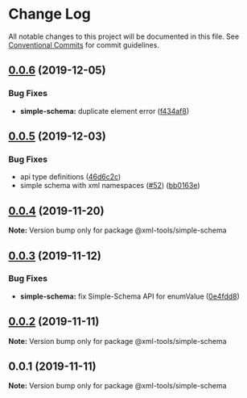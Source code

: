 # Change Log

All notable changes to this project will be documented in this file.
See [Conventional Commits](https://conventionalcommits.org) for commit guidelines.

## [0.0.6](https://github.com/sap/xml-tools/compare/@xml-tools/simple-schema@0.0.5...@xml-tools/simple-schema@0.0.6) (2019-12-05)

### Bug Fixes

- **simple-schema:** duplicate element error ([f434af8](https://github.com/sap/xml-tools/commit/f434af8))

## [0.0.5](https://github.com/sap/xml-tools/compare/@xml-tools/simple-schema@0.0.4...@xml-tools/simple-schema@0.0.5) (2019-12-03)

### Bug Fixes

- api type definitions ([46d6c2c](https://github.com/sap/xml-tools/commit/46d6c2c))
- simple schema with xml namespaces ([#52](https://github.com/sap/xml-tools/issues/52)) ([bb0163e](https://github.com/sap/xml-tools/commit/bb0163e))

## [0.0.4](https://github.com/sap/xml-tools/compare/@xml-tools/simple-schema@0.0.3...@xml-tools/simple-schema@0.0.4) (2019-11-20)

**Note:** Version bump only for package @xml-tools/simple-schema

## [0.0.3](https://github.com/sap/xml-tools/compare/@xml-tools/simple-schema@0.0.2...@xml-tools/simple-schema@0.0.3) (2019-11-12)

### Bug Fixes

- **simple-schema:** fix Simple-Schema API for enumValue ([0e4fdd8](https://github.com/sap/xml-tools/commit/0e4fdd8))

## [0.0.2](https://github.com/sap/xml-tools/compare/@xml-tools/simple-schema@0.0.1...@xml-tools/simple-schema@0.0.2) (2019-11-11)

**Note:** Version bump only for package @xml-tools/simple-schema

## 0.0.1 (2019-11-11)

**Note:** Version bump only for package @xml-tools/simple-schema
